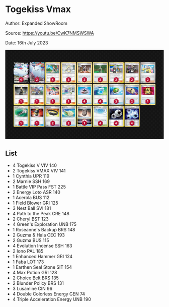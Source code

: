 # Togekiss Vmax

Author: Expanded ShowRoom

Source: <https://youtu.be/CwK7NMSWSWA>

Date: 16th July 2023

![decklist](../../images/PAL/Togekiss%20Vmax/1-%20Togekiss%20Vmax.png)

## List

* 4 Togekiss V VIV 140
* 2 Togekiss VMAX VIV 141
* 1 Cynthia UPR 119
* 2 Marnie SSH 169
* 1 Battle VIP Pass FST 225
* 2 Energy Loto ASR 140
* 1 Acerola BUS 112
* 1 Field Blower GRI 125
* 3 Nest Ball SVI 181
* 4 Path to the Peak CRE 148
* 2 Cheryl BST 123
* 4 Green's Exploration UNB 175
* 1 Roseanne's Backup BRS 148
* 2 Guzma & Hala CEC 193
* 2 Guzma BUS 115
* 4 Evolution Incense SSH 163
* 2 Iono PAL 185
* 1 Enhanced Hammer GRI 124
* 1 Faba LOT 173
* 1 Earthen Seal Stone SIT 154
* 4 Max Potion GRI 128
* 2 Choice Belt BRS 135
* 2 Blunder Policy BRS 131
* 3 Lusamine CIN 96
* 4 Double Colorless Energy GEN 74
* 4 Triple Acceleration Energy UNB 190
